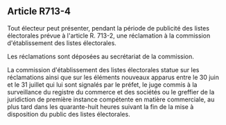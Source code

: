 Article R713-4
----
Tout électeur peut présenter, pendant la période de publicité des listes
électorales prévue à l'article R. 713-2, une réclamation à la commission
d'établissement des listes électorales.

Les réclamations sont déposées au secrétariat de la commission.

La commission d'établissement des listes électorales statue sur les réclamations
ainsi que sur les éléments nouveaux apparus entre le 30 juin et le 31 juillet
qui lui sont signalés par le préfet, le juge commis à la surveillance du
registre du commerce et des sociétés ou le greffier de la juridiction de
première instance compétente en matière commerciale, au plus tard dans les
quarante-huit heures suivant la fin de la mise à disposition du public des
listes électorales.
